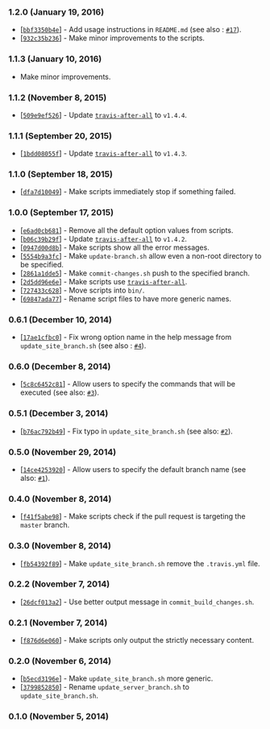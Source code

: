 ### 1.2.0 (January 19, 2016)

* [[`bbf3350b4e`](https://github.com/alrra/travis-scripts/commit/)] -
  Add usage instructions in `README.md`
  (see also : [`#17`](https://github.com/alrra/travis-scripts/issues/17)).
* [[`932c35b236`](https://github.com/alrra/travis-scripts/commit/932c35b2364ebda17c65f6e358a41d41334598c0)] -
  Make minor improvements to the scripts.

### 1.1.3 (January 10, 2016)

* Make minor improvements.

### 1.1.2 (November 8, 2015)

* [[`509e9ef526`](https://github.com/alrra/travis-scripts/commit/509e9ef5260b8120a11a8aef8b31e30cb99601fa)] -
  Update [`travis-after-all`](https://github.com/alrra/travis-after-all) to `v1.4.4`.

### 1.1.1 (September 20, 2015)

* [[`1bdd08055f`](https://github.com/alrra/travis-scripts/commit/1bdd08055f60b81ce148ccd7464c9022420c057a)] -
  Update [`travis-after-all`](https://github.com/alrra/travis-after-all) to `v1.4.3`.

### 1.1.0 (September 18, 2015)

* [[`dfa7d10049`](https://github.com/alrra/travis-scripts/commit/dfa7d10049ce63b87a33c2fbee93cbff62795a1c)] -
  Make scripts immediately stop if something failed.

### 1.0.0 (September 17, 2015)

* [[`e6ad0cb681`](https://github.com/alrra/travis-scripts/commit/e6ad0cb681c03c12df2092ab86d4187d6c080f70)] -
  Remove all the default option values from scripts.
* [[`b06c39b29f`](https://github.com/alrra/travis-scripts/commit/b06c39b29f1f330cd68f2f3b7bd231edf1ab4ee4)] -
  Update [`travis-after-all`](https://github.com/alrra/travis-after-all) to `v1.4.2`.
* [[`0947d00d8b`](https://github.com/alrra/travis-scripts/commit/0947d00d8b3775f926e5a0c70b901b2efce91f7d)] -
  Make scripts show all the error messages.
* [[`5554b9a3fc`](https://github.com/alrra/travis-scripts/commit/5554b9a3fc6b09b37df7a95b40438efe08148eb6)] -
  Make `update-branch.sh` allow even a non-root directory to be specified.
* [[`2861a1dde5`](https://github.com/alrra/travis-scripts/commit/2861a1dde5489211e3a08d325f2461654330a7c1)] -
  Make `commit-changes.sh` push to the specified branch.
* [[`2d5dd96e6e`](https://github.com/alrra/travis-scripts/commit/2d5dd96e6ec1190c6963f30a9e780e98fb1e5052)] -
  Make scripts use [`travis-after-all`](https://github.com/alrra/travis-after-all).
* [[`727433c628`](https://github.com/alrra/travis-scripts/commit/727433c628f25fdda094bc31b655aa889fd7079a)] -
  Move scripts into `bin/`.
* [[`69847ada77`](https://github.com/alrra/travis-scripts/commit/69847ada77dd76a1bf4e00c6bd5e594f65e80b0b)] -
  Rename script files to have more generic names.

### 0.6.1 (December 10, 2014)

* [[`17ae1cfbc0`](https://github.com/alrra/travis-scripts/commit/17ae1cfbc01ea0ca80b209a9d251e954d1a67c19)] -
  Fix wrong option name in the help message from `update_site_branch.sh`
  (see also : [`#4`](https://github.com/alrra/travis-scripts/issues/4)).

### 0.6.0 (December 8, 2014)

* [[`5c8c6452c81`](https://github.com/alrra/travis-scripts/commit/5c8c6452c81b894bcdc5a232ebef02c8220b5294)] -
  Allow users to specify the commands that will be executed
  (see also: [`#3`](https://github.com/alrra/travis-scripts/issues/3)).

### 0.5.1 (December 3, 2014)

* [[`b76ac792b49`](https://github.com/alrra/travis-scripts/commit/b76ac792b49580cc0b3451480e3858e5317b9eec)] -
  Fix typo in `update_site_branch.sh`
  (see also: [`#2`](https://github.com/alrra/travis-scripts/issues/2)).

### 0.5.0 (November 29, 2014)

* [[`14ce4253920`](https://github.com/alrra/travis-scripts/commit/14ce42539205135389a7ea555f4a624a9a505878)] -
  Allow users to specify the default branch name
  (see also: [`#1`](https://github.com/alrra/travis-scripts/issues/1)).

### 0.4.0 (November 8, 2014)

* [[`f41f5abe98`](https://github.com/alrra/travis-scripts/commit/f41f5abe982971342fa9b1de6fee4cdc58a28b7d)] -
  Make scripts check if the pull request is targeting the `master` branch.

### 0.3.0 (November 8, 2014)

* [[`fb54392f89`](https://github.com/alrra/travis-scripts/commit/fb54392f89d99a7dcc4bf268580cf28bbc59fcb9)] -
  Make `update_site_branch.sh` remove the `.travis.yml` file.

### 0.2.2 (November 7, 2014)

* [[`26dcf013a2`](https://github.com/alrra/travis-scripts/commit/26dcf013a24e6a99e8d057939915e98d04f70ffe)] -
  Use better output message in `commit_build_changes.sh`.

### 0.2.1 (November 7, 2014)

* [[`f876d6e060`](https://github.com/alrra/travis-scripts/commit/f876d6e0605e66fa494b40c3908f8b468088e8c8)] -
  Make scripts only output the strictly necessary content.

### 0.2.0 (November 6, 2014)

* [[`b5ecd3196e`](https://github.com/alrra/travis-scripts/commit/b5ecd3196e43001719461ad2a4f945972d789f2f)] -
  Make `update_site_branch.sh` more generic.
* [[`3799852850`](https://github.com/alrra/travis-scripts/commit/3799852850e3790984f780252d4143aeda2ed127)] -
  Rename `update_server_branch.sh` to `update_site_branch.sh`.

### 0.1.0 (November 5, 2014)
